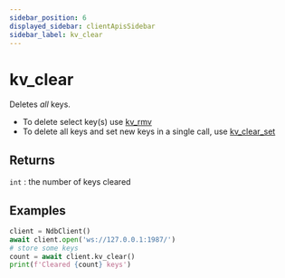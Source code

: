 ```yaml
---
sidebar_position: 6
displayed_sidebar: clientApisSidebar
sidebar_label: kv_clear
---
```


# kv_clear
Deletes _all_ keys.


- To delete select key(s) use [kv_rmv](./Rmv)
- To delete all keys and set new keys in a single call, use [kv_clear_set](./Clear_Set)


## Returns
`int` : the number of keys cleared


## Examples


```py
client = NdbClient()
await client.open('ws://127.0.0.1:1987/')
# store some keys
count = await client.kv_clear()
print(f'Cleared {count} keys')
```